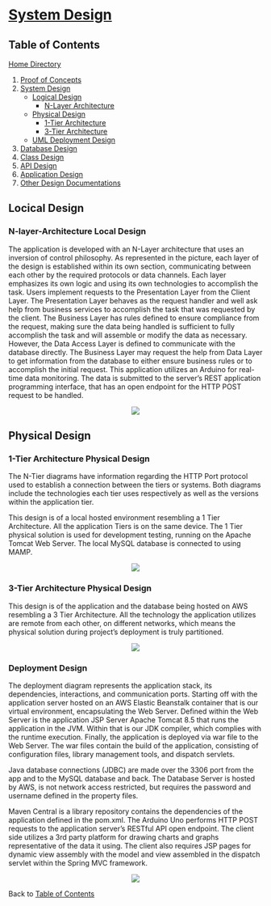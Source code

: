 # [System Design](https://github.com/mmitar/capstone/tree/master/_System%20Design)

## Table of Contents
[Home Directory](https://github.com/mmitar/capstone)
1. [Proof of Concepts](https://github.com/mmitar/capstone/tree/master/_Proof%20of%20Concept)	
2. [System Design](https://github.com/mmitar/capstone/tree/master/_System%20Design)
	* [Logical Design](#Logical-Design)
		* [N-Layer Architecture](#N-Layer-Architecture-Local-Design)
	* [Physical Design](#physical-design)
		* [1-Tier Architecture](#1-Tier-Architecture-Physical-Design)
		* [3-Tier Architecture](#3-Tier-Architecture-Physical-Design)
	* [UML Deployment Design](#Deployment-Design)
3. [Database Design](https://github.com/mmitar/capstone/tree/master/_Database%20Design)	
4. [Class Design](https://github.com/mmitar/capstone/tree/master/_Class%20Design)	
5. [API Design](https://github.com/mmitar/capstone/tree/master/_API%20Design)
6. [Application Design](https://github.com/mmitar/capstone/tree/master/_Application%20Design)
7. [Other Design Documentations](https://github.com/mmitar/capstone/tree/master/_Other)

## Locical Design

### N-layer-Architecture Local Design
The application is developed with an N-Layer architecture that uses an inversion of control philosophy. As represented in the picture, each layer of the design is established within its own section, communicating between each other by the required protocols or data channels. Each layer emphasizes its own logic and using its own technologies to accomplish the task. Users implement requests to the Presentation Layer from the Client Layer. The Presentation Layer behaves as the request handler and well ask help from business services to accomplish the task that was requested by the client. The Business Layer has rules defined to ensure compliance from the request, making sure the data being handled is sufficient to fully accomplish the task and will assemble or modify the data as necessary. However, the Data Access Layer is defined to communicate with the database directly. The Business Layer may request the help from Data Layer to get information from the database to either ensure business rules or to accomplish the initial request. This application utilizes an Arduino for real-time data monitoring. The data is submitted to the server’s REST application programming interface, that has an open endpoint for the HTTP POST request to be handled.
<p align="center"><img src="https://github.com/mmitar/capstone/blob/master/_System%20Design/N-Layer%20Architecture.png"/></p>

## Physical Design

### 1-Tier Architecture Physical Design
The N-Tier diagrams have information regarding the HTTP Port protocol used to establish a connection between the tiers or systems. Both diagrams include the technologies each tier uses respectively as well as the versions within the application tier.

This design is of a local hosted environment resembling a 1 Tier Architecture. All the application Tiers is on the same device. The 1 Tier physical solution is used for development testing, running on the Apache Tomcat Web Server. The local MySQL database is connected to using MAMP. 
<p align="center"><img src="https://github.com/mmitar/capstone/blob/master/_System%20Design/N-Tier%201%20Architecture.png"/></p>


### 3-Tier Architecture Physical Design
This design is of the application and the database being hosted on AWS resembling a 3 Tier Architecture. All the technology the application utilizes are remote from each other, on different networks, which means the physical solution during project’s deployment is truly partitioned.
<p align="center"><img src="https://github.com/mmitar/capstone/blob/master/_System%20Design/N-Tier%203%20Architecture.png"/></p>



### Deployment Design
The deployment diagram represents the application stack, its dependencies, interactions, and communication ports. Starting off with the application server hosted on an AWS Elastic Beanstalk container that is our virtual environment, encapsulating the Web Server. Defined within the Web Server is the application JSP Server Apache Tomcat 8.5 that runs the application in the JVM. Within that is our JDK compiler, which complies with the runtime execution. Finally, the application is deployed via war file to the Web Server. The war files contain the build of the application, consisting of configuration files, library management tools, and dispatch servlets.

Java database connections (JDBC) are made over the 3306 port from the app and to the MySQL database and back. The Database Server is hosted by AWS, is not network access restricted, but requires the password and username defined in the property files.

Maven Central is a library repository contains the dependencies of the application defined in the pom.xml. The Arduino Uno performs HTTP POST requests to the application server’s RESTful API open endpoint. The client side utilizes a 3rd party platform for drawing charts and graphs representative of the data it using. The client also requires JSP pages for dynamic view assembly with the model and view assembled in the dispatch servlet within the Spring MVC framework.
<p align="center"><img src="https://github.com/mmitar/capstone/blob/master/_System%20Design/Deployment%20Diagram.png">


Back to [Table of Contents](#Table-of-Contents)
